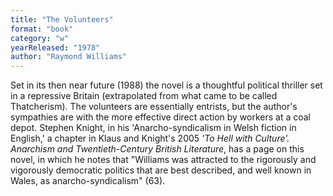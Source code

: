 ```yaml
---
title: "The Volunteers"
format: "book"
category: "w"
yearReleased: "1978"
author: "Raymond Williams"
---
```

Set in its then near future (1988) the novel is a thoughtful political thriller set in a repressive Britain (extrapolated from what came to be called Thatcherism). The volunteers are essentially entrists, but the author's sympathies are with the more effective direct action by workers at a coal depot. Stephen Knight, in his 'Anarcho-syndicalism in Welsh fiction in English,' a chapter in Klaus and Knight's 2005 _'To Hell with Culture'. Anarchism and Twentieth-Century British Literature_, has a page on this novel, in which he notes that "Williams was attracted to the rigorously and vigorously democratic politics that are best described, and well known in Wales, as anarcho-syndicalism" (63).

